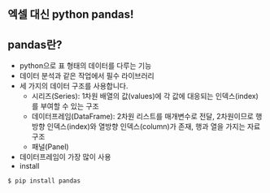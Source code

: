 ## 엑셀 대신 python pandas!

## pandas란?
* python으로 표 형태의 데이터를 다루는 기능
* 데이터 분석과 같은 작업에서 필수 라이브러리
* 세 가지의 데이터 구조를 사용합니다.
  * 시리즈(Series): 1차원 배열의 값(values)에 각 값에 대응되는 인덱스(index)를 부여할 수 있는 구조
  * 데이터프레임(DataFrame): 2차원 리스트를 매개변수로 전달, 2차원이므로 행방향 인덱스(index)와 열방향 인덱스(column)가 존재, 행과 열을 가지는 자료구조
  * 패널(Panel)
* 데이터프레임이 가장 많이 사용
* install
```
$ pip install pandas
```
